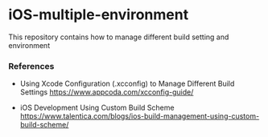 # iOS-multiple-environment
This repository contains how to manage different build setting and environment

### References
- Using Xcode Configuration (.xcconfig) to Manage Different Build Settings
https://www.appcoda.com/xcconfig-guide/

- iOS Development Using Custom Build Scheme
https://www.talentica.com/blogs/ios-build-management-using-custom-build-scheme/

